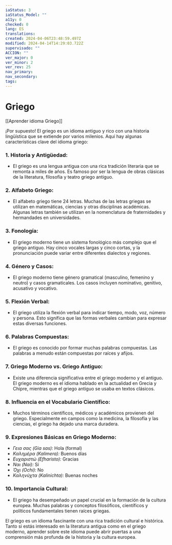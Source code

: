 ```yaml
---
iaStatus: 3
iaStatus_Model: ""
a11y: 0
checked: 0
lang: ES
translations: 
created: 2024-04-06T23:48:59.497Z
modified: 2024-04-14T14:29:03.722Z
supervisado: ""
ACCION: ""
ver_major: 0
ver_minor: 2
ver_rev: 25
nav_primary: 
nav_secondary: 
tags:
---
```

# Griego

[[Aprender idioma Griego]]

¡Por supuesto! El griego es un idioma antiguo y rico con una historia lingüística que se extiende por varios milenios. Aquí hay algunas características clave del idioma griego:

### 1. **Historia y Antigüedad:**
   - El griego es una lengua antigua con una rica tradición literaria que se remonta a miles de años. Es famoso por ser la lengua de obras clásicas de la literatura, filosofía y teatro griego antiguo.

### 2. **Alfabeto Griego:**
   - El alfabeto griego tiene 24 letras. Muchas de las letras griegas se utilizan en matemáticas, ciencias y otras disciplinas académicas. Algunas letras también se utilizan en la nomenclatura de fraternidades y hermandades en universidades.

### 3. **Fonología:**
   - El griego moderno tiene un sistema fonológico más complejo que el griego antiguo. Hay cinco vocales largas y cinco cortas, y la pronunciación puede variar entre diferentes dialectos y regiones.

### 4. **Género y Casos:**
   - El griego moderno tiene género gramatical (masculino, femenino y neutro) y casos gramaticales. Los casos incluyen nominativo, genitivo, acusativo y vocativo.

### 5. **Flexión Verbal:**
   - El griego utiliza la flexión verbal para indicar tiempo, modo, voz, número y persona. Esto significa que las formas verbales cambian para expresar estas diversas funciones.

### 6. **Palabras Compuestas:**
   - El griego es conocido por formar muchas palabras compuestas. Las palabras a menudo están compuestas por raíces y afijos.

### 7. **Griego Moderno vs. Griego Antiguo:**
   - Existe una diferencia significativa entre el griego moderno y el antiguo. El griego moderno es el idioma hablado en la actualidad en Grecia y Chipre, mientras que el griego antiguo se usaba en textos clásicos.

### 8. **Influencia en el Vocabulario Científico:**
   - Muchos términos científicos, médicos y académicos provienen del griego. Especialmente en campos como la medicina, la filosofía y las ciencias, el griego ha dejado una marca duradera.

### 9. **Expresiones Básicas en Griego Moderno:**
   - *Γεια σας (Gia sas):* Hola (formal)
   - *Καλημέρα (Kalimera):* Buenos días
   - *Ευχαριστώ (Efharisto):* Gracias
   - *Ναι (Nai):* Sí
   - *Όχι (Ochi):* No
   - *Καληνύχτα (Kalinichta):* Buenas noches

### 10. **Importancia Cultural:**
   - El griego ha desempeñado un papel crucial en la formación de la cultura europea. Muchas palabras y conceptos filosóficos, científicos y políticos fundamentales tienen raíces griegas.

El griego es un idioma fascinante con una rica tradición cultural e histórica. Tanto si estás interesado en la literatura antigua como en el griego moderno, aprender sobre este idioma puede abrir puertas a una comprensión más profunda de la historia y la cultura europea.